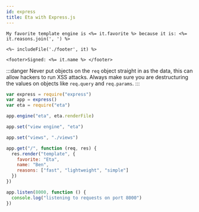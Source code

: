 ```yaml
---
id: express
title: Eta with Express.js
---
```


```ejs title="views/template.eta"
My favorite template engine is <%= it.favorite %> because it is: <%= it.reasons.join(', ') %>

<%~ includeFile('./footer', it) %>
```

```ejs title="views/footer.eta"
<footer>Signed: <%= it.name %> </footer>
```

:::danger
Never put objects on the `req` object straight in as the data, this can allow hackers to run XSS attacks. Always make sure you are destructuring the values on objects like `req.query` and `req.params`. 
:::


```js title="index.js"
var express = require("express")
var app = express()
var eta = require("eta")

app.engine("eta", eta.renderFile)

app.set("view engine", "eta")

app.set("views", "./views")

app.get("/", function (req, res) {
  res.render("template", {
    favorite: "Eta",
    name: "Ben",
    reasons: ["fast", "lightweight", "simple"]
  })
})

app.listen(8000, function () {
  console.log("listening to requests on port 8000")
})
```

